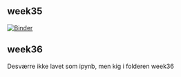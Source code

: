 ## week35
[![Binder](https://mybinder.org/badge_logo.svg)](https://mybinder.org/v2/gh/AlexanderSarson/sem4_python/master?filepath=week35_intro%2F01-Exercise.ipynb)


## week36
Desværre ikke lavet som ipynb, men kig i folderen week36


